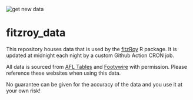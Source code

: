 ![get new data](https://github.com/jimmyday12/fitzroy_data/workflows/get%20new%20data/badge.svg)
# fitzroy_data

This repository houses data that is used by the [fitzRoy](https://github.com/jimmyday12/fitzroy) R package. It is updated at midnight each night by a custom Github Action CRON job. 

All data is sourced from [AFL Tables](afltables.com) and [Footywire](footywire.com) with permission. Please reference these websites when using this data. 

No guarantee can be given for the accuracy of the data and you use it at your own risk!
